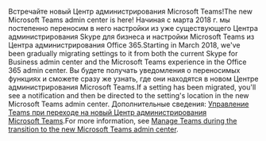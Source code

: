 <span data-ttu-id="a5acf-101">Встречайте новый Центр администрирования Microsoft Teams!</span><span class="sxs-lookup"><span data-stu-id="a5acf-101">The new Microsoft Teams admin center is here!</span></span> <span data-ttu-id="a5acf-102">Начиная с марта 2018 г. мы постепенно переносим в него настройки из уже существующего Центра администрирования Skype для бизнеса и настройки Microsoft Teams из Центра администрирования Office 365.</span><span class="sxs-lookup"><span data-stu-id="a5acf-102">Starting in March 2018, we've been gradually migrating settings to it from both the current Skype for Business admin center and the Microsoft Teams experience in the Office 365 admin center.</span></span> <span data-ttu-id="a5acf-103">Вы будете получать уведомления о переносимых функциях и сможете сразу же узнать, где они находятся в новом Центре администрирования Microsoft Teams.</span><span class="sxs-lookup"><span data-stu-id="a5acf-103">If a setting has been migrated, you'll see a notification and then be directed to the setting's location in the new Microsoft Teams admin center.</span></span> <span data-ttu-id="a5acf-104">Дополнительные сведения: [Управление Teams при переходе на новый Центр администрирования Microsoft Teams](../manage-teams-skypeforbusiness-admin-center.md).</span><span class="sxs-lookup"><span data-stu-id="a5acf-104">For more information, see [Manage Teams during the transition to the new Microsoft Teams admin center](../manage-teams-skypeforbusiness-admin-center.md).</span></span>
